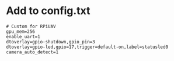 # Add to config.txt
    # Custom for RPiUAV
    gpu_mem=256
    enable_uart=1
    dtoverlay=gpio-shutdown,gpio_pin=3
    dtoverlay=gpio-led,gpio=17,trigger=default-on,label=statusled0
    camera_auto_detect=1